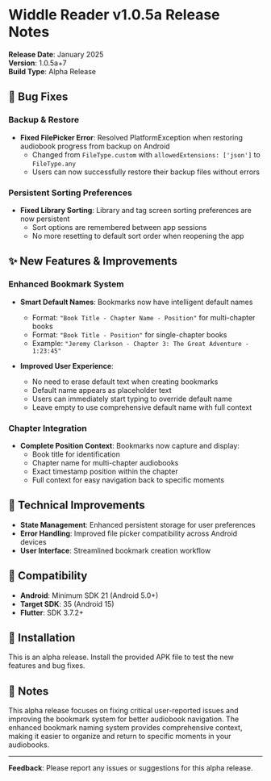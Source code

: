 # Widdle Reader v1.0.5a Release Notes

**Release Date**: January 2025  
**Version**: 1.0.5a+7  
**Build Type**: Alpha Release

## 🐛 Bug Fixes

### Backup & Restore
- **Fixed FilePicker Error**: Resolved PlatformException when restoring audiobook progress from backup on Android
  - Changed from `FileType.custom` with `allowedExtensions: ['json']` to `FileType.any`
  - Users can now successfully restore their backup files without errors

### Persistent Sorting Preferences
- **Fixed Library Sorting**: Library and tag screen sorting preferences are now persistent
  - Sort options are remembered between app sessions
  - No more resetting to default sort order when reopening the app

## ✨ New Features & Improvements

### Enhanced Bookmark System
- **Smart Default Names**: Bookmarks now have intelligent default names
  - Format: `"Book Title - Chapter Name - Position"` for multi-chapter books
  - Format: `"Book Title - Position"` for single-chapter books
  - Example: `"Jeremy Clarkson - Chapter 3: The Great Adventure - 1:23:45"`

- **Improved User Experience**: 
  - No need to erase default text when creating bookmarks
  - Default name appears as placeholder text
  - Users can immediately start typing to override default name
  - Leave empty to use comprehensive default name with full context

### Chapter Integration
- **Complete Position Context**: Bookmarks now capture and display:
  - Book title for identification
  - Chapter name for multi-chapter audiobooks
  - Exact timestamp position within the chapter
  - Full context for easy navigation back to specific moments

## 🔧 Technical Improvements

- **State Management**: Enhanced persistent storage for user preferences
- **Error Handling**: Improved file picker compatibility across Android devices
- **User Interface**: Streamlined bookmark creation workflow

## 📱 Compatibility

- **Android**: Minimum SDK 21 (Android 5.0+)
- **Target SDK**: 35 (Android 15)
- **Flutter**: SDK 3.7.2+

## 🚀 Installation

This is an alpha release. Install the provided APK file to test the new features and bug fixes.

## 📝 Notes

This alpha release focuses on fixing critical user-reported issues and improving the bookmark system for better audiobook navigation. The enhanced bookmark naming system provides comprehensive context, making it easier to organize and return to specific moments in your audiobooks.

---

**Feedback**: Please report any issues or suggestions for this alpha release. 